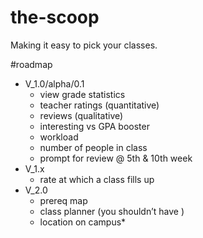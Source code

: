 the-scoop
=========

Making it easy to pick your classes.

#roadmap

* V_1.0/alpha/0.1
  * view grade statistics
  * teacher ratings (quantitative)
  * reviews (qualitative)
  * interesting vs GPA booster
  * workload
  * number of people in class
  * prompt for review @ 5th & 10th week
* V_1.x
  * rate at which a class fills up
* V_2.0
  * prereq map
  * class planner (you shouldn’t have )
  * location on campus* 
